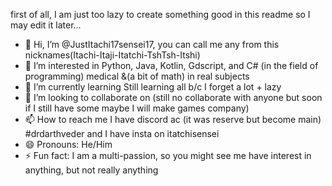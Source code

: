first of all, I am just too lazy to create something good in this readme so I may edit it later...

- 👋 Hi, I’m @JustItachi17sensei17, you can call me any from this nicknames(Itachi-Itaji-Itatchi-TshTsh-Itshi)
- 👀 I’m interested in Python, Java, Kotlin, Gdscript, and C# (in the field of programming) medical &(a bit of math)  in real subjects
- 🌱 I’m currently learning Still learning all b/c I forget a lot + lazy
- 💞️ I’m looking to collaborate on (still no collaborate with anyone but soon if I still have some maybe I will make games company)
- 📫 How to reach me I have discord ac (it was reserve but become main) #drdarthveder and I have insta on itatchisensei
- 😄 Pronouns: He/Him
- ⚡ Fun fact: I am a multi-passion, so you might see me have interest in anything, but not really anything

<!---
JustItachi17sensei17/JustItachi17sensei17 is a ✨ special ✨ repository because its `README.md` (this file) appears on your GitHub profile.
You can click the Preview link to take a look at your changes.
--->
